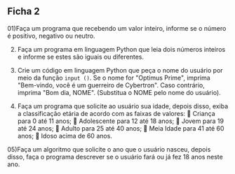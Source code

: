 ## Ficha 2

01)Faça um programa que recebendo um valor inteiro, informe se o número é positivo, negativo
ou neutro.

02) Faça um programa em linguagem Python que leia dois números inteiros e informe se estes
são iguais ou diferentes.

03) Crie um código em linguagem Python que peça o nome do usuário por meio da função `input
()`. Se o nome for "Optimus Prime", imprima "Bem-vindo, você é um guerreiro de Cybertron".
Caso contrário, imprima "Bom dia, NOME". (Substitua o NOME pelo nome do usuário).

04) Faça um programa que solicite ao usuário sua idade, depois disso, exiba a classificação etária
de acordo com as faixas de valores:
 Criança para 0 até 11 anos;
 Adolescente para 12 até 18 anos;
 Jovem para 19 até 24 anos;
 Adulto para 25 até 40 anos;
 Meia Idade para 41 até 60 anos;
 Idoso acima de 60 anos.

05)Faça um algoritmo que solicite o ano que o usuário nasceu, depois disso, faça o programa
descrever se o usuário fará ou já fez 18 anos neste ano.
